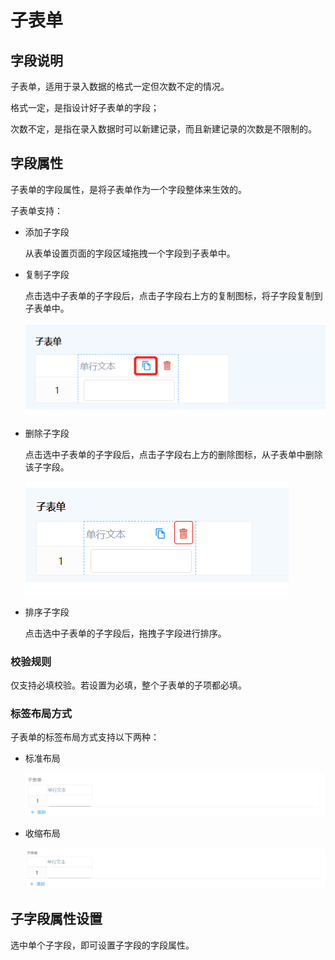 # 子表单

## 字段说明

子表单，适用于录入数据的格式一定但次数不定的情况。

格式一定，是指设计好子表单的字段；

次数不定，是指在录入数据时可以新建记录，而且新建记录的次数是不限制的。

## 字段属性

子表单的字段属性，是将子表单作为一个字段整体来生效的。

子表单支持：

- 添加子字段

  从表单设置页面的字段区域拖拽一个字段到子表单中。

- 复制子字段

  点击选中子表单的子字段后，点击子字段右上方的复制图标，将子字段复制到子表单中。

  ![image-20210223150001697](images/sunform-zi-copu.png)

- 删除子字段

  点击选中子表单的子字段后，点击子字段右上方的删除图标，从子表单中删除该子字段。

  ![image-20210223150025266](images/subform-copy.png)

- 排序子字段

  点击选中子表单的子字段后，拖拽子字段进行排序。

### 校验规则

仅支持必填校验。若设置为必填，整个子表单的子项都必填。

### 标签布局方式

子表单的标签布局方式支持以下两种：

- 标准布局

  ![image-20210223150721664](images/subform-layout-s.png)

- 收缩布局

  ![image-20210223150621457](images/subform-layout-shrinl.png) 

## 子字段属性设置

选中单个子字段，即可设置子字段的字段属性。